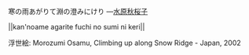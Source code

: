 寒の雨あがりて淵の澄みにけり
—[水原秋桜子](https://ja.wikipedia.org/wiki/水原秋桜子)

||kan'noame agarite fuchi no sumi ni keri||

浮世絵: Morozumi Osamu, Climbing up along Snow Ridge - Japan, 2002